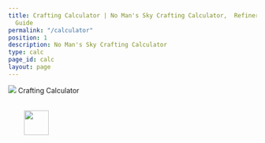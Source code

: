 ```yaml
---
title: Crafting Calculator | No Man's Sky Crafting Calculator,  Refiner Recipes, Crafting Guide and Cooking
  Guide
permalink: "/calculator"
position: 1
description: No Man's Sky Crafting Calculator
type: calc
page_id: calc
layout: page
---
```


<div class="card mb-3" id="slotWrapper">
    <div class="card-header">
        <img src="uploads/calc.png" />
        <span>Crafting Calculator</span>
    </div>
    <div class="card-body" id="accordian">
        <div id="loading" class="text-center" style="padding: 2rem">
            <img src="uploads/loading.gif" width="50"/>
        </div>
        <ul class="parts"></ul>
    </div>
</div>

<script type="text/javascript">
    var publicSpreadsheetUrl = "https://docs.google.com/spreadsheets/d/1rgIYbl3zCD3qGTE-5ZCCmHiol7-9QzIIujkAfmgKoSo/edit?usp=sharing";

    function init() {
        Tabletop.init({
            key: publicSpreadsheetUrl,
            callback: showInfo,
            simpleSheet: false
        });
    }

    function showInfo(data, tabletop) {
        var itemsProcessed = 0;

        var result = data.calc.elements.map(function(e) { return e.name; }).indexOf('Iridesite');
        

        data.calc.elements.forEach(function(item, index) {
            let str = item.parts;
            let parts = str.length ? str.split(",") : null;
            let raw = []

            function getParts(p, depth, name) {
                console.log(p)
                return `
                    <ul class="parts-list">
                        ${depth ? '<div class="q mb-3">Quantity: <div class="qw pl-2"><span class="minus">-</span><input type="number" name="quantity" min="1" value="1"><span class="plus">+</span></div></div>' : ''}
                        
                        ${p.map(part => `<li>${data.calc.elements[data.calc.elements.map(function(e) { return e.name; }).indexOf(part.split(":")[0])].parts ? '<a href="#">' : ''}<img src="uploads/${part.split(":")[0].replace(/\s/g, '-').toLowerCase()}80.png" width="40" alt="${part.split(":")[0]}" />${part.split(":")[0]}${part.split(":")[1] ? ` x <span class="quantity" data-quantity="${part.split(":")[1]}">${part.split(":")[1]}${data.calc.elements[data.calc.elements.map(function(e) { return e.name; }).indexOf(part.split(":")[0])].parts ? '</span><i class="fas fa-fw fa-plus" aria-hidden="true"></i></a>' : ''}` : ` x <span class="quantity" data-quantity="${part.split(":")[1]}">1</span>${data.calc.elements[data.calc.elements.map(function(e) { return e.name; }).indexOf(part.split(":")[0])].parts ? '<i class="fas fa-fw fa-plus" aria-hidden="true"></i></a>' : ''}` }

                        ${data.calc.elements[data.calc.elements.map(function(e) { return e.name; }).indexOf(part.split(":")[0])].parts ? getParts(data.calc.elements[data.calc.elements.map(function(e) { return e.name; }).indexOf(part.split(":")[0])].parts.split(","), false) : raw[raw.map(function(e) { return e.name; }).indexOf(part.split(":")[0])] ? `<span class="remove d-none">${raw[raw.map(function(e) { return e.name; }).indexOf(part.split(":")[0])].quantity += parseInt(part.split(":")[1])}</span>` : `<span class="remove d-none">${raw.push({name: part.split(":")[0], quantity: parseInt(part.split(":")[1])})}</span>`}</li>`).join("")}

                        ${depth ? `<div class="total"><h6>Raw Materials: </h6></div><ol class="${name}-total"></ol>` : ''}
                    </ul>
                `;
            }


            if(item.parts) {
                $(".parts").append(
                    `<li class='part'>
                        
                        <a href="#"><img src="uploads/${item.name.replace(/\s/g, '-').toLowerCase()}80.png" width="60" alt="${item.name}" />${item.name}</a>
                        <i title="Expand all" class="fas fa-fw fa-plus expand ml-2" aria-hidden="true"></i>
                        ${parts ? getParts(parts, true, item.name.replace(/\s/g, '-').toLowerCase()) : ""}
                        
                    </li> `
                );
            }

            let n = item.name.replace(/\s/g, '-').toLowerCase()
            raw.sort(function(a, b){
                if(a.name < b.name) { return -1; }
                if(a.name > b.name) { return 1; }
                return 0;
            })
            raw.forEach(function(item, index) {
                $(`.${n}-total`).append(`<li class="p-2" style="background: ${getColor(item.name)}"><img src="uploads/${item.name.replace(/\s/g, '-').toLowerCase()}80.png" width="30" alt="${item.name}" /> ${item.name} x<span class="quantity" data-quantity="${item.quantity}"> ${item.quantity}</span></li>`);
            });
            $(".remove").remove()
            

            itemsProcessed++;
            if (itemsProcessed === data.calc.elements.length) {

                $("#loading").remove();
                $(".loading").removeClass('loading');

                $("#accordian a").click(function(e) {
                    e.preventDefault();
                    var link = $(this);
                    if(link.hasClass('active')) {
                        if(link.parent().hasClass('part')) {
                            link.parent().find("ul").slideUp(300, function() {
                                link.removeClass('active')
                                link.parent().find("a").removeClass('active')
                                link.parent().removeClass('active')
                            });
                        } else {
                            link.nextAll("ul").slideUp(300, function() {
                                link.removeClass('active')
                                
                            });
                        }
                    } else {
                        link.nextAll("ul").slideDown(300, function() {
                            link.addClass('active');
                        });
                    }
                })

                $( ".expand" ).click(function(e) {
                    e.preventDefault();
                    if($(this).hasClass('active')) {
                        $(this).parent().find(".parts-list").slideUp(300, function() {
                            $(this).parent().find(".expand").removeClass('active')
                            $(this).parent().find("a").removeClass('active')
                        });
                    } else {
                        $(this).parent().find(".parts-list").slideDown(300, function() {
                            $(this).parent().find(".expand").addClass('active')
                            $(this).parent().find("a").addClass('active')
                        });
                    }
                    
                });

                $("input[name='quantity']").change(function(){
                    let that = $(this);
                    let f = $(this).parent().parent().parent().find("[data-quantity]");
                    f.each(function( index ) {
                        $(this).text($( this ).data("quantity") * that.val())
                    });
                });

                $('.minus').click(function () {
                    var $input = $(this).parent().find('input');
                    var count = parseInt($input.val()) - 1;
                    count = count < 1 ? 1 : count;
                    $input.val(count);
                    $input.change();
                    return false;
                });
                $('.plus').click(function () {
                    var $input = $(this).parent().find('input');
                    $input.val(parseInt($input.val()) + 1);
                    $input.change();
                    return false;
                });

            }
        });
    }
    window.addEventListener("DOMContentLoaded", init);
</script>
<script src="https://cdnjs.cloudflare.com/ajax/libs/tabletop.js/1.5.1/tabletop.min.js"></script>